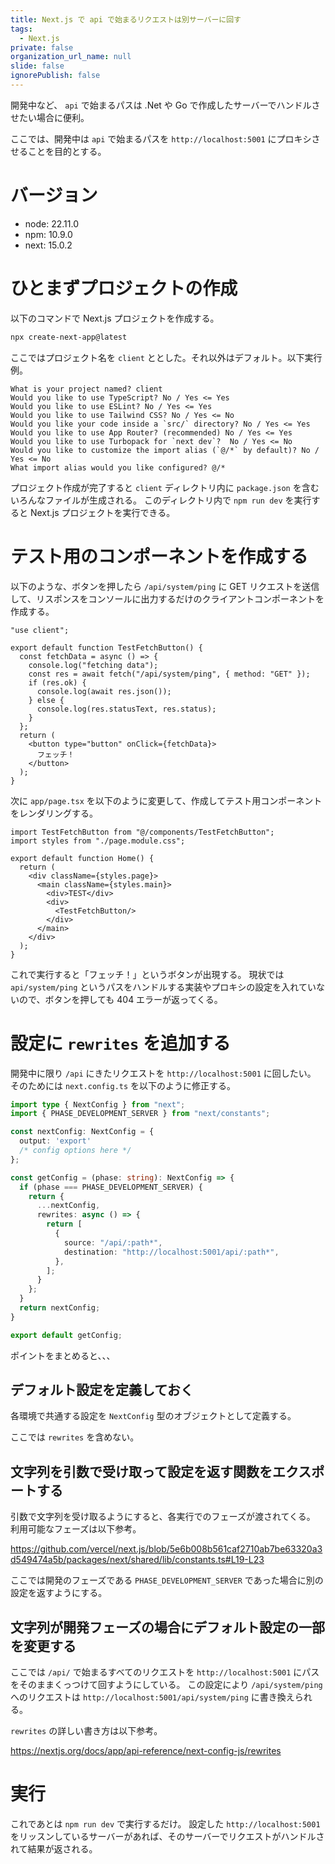 ```yaml
---
title: Next.js で api で始まるリクエストは別サーバーに回す
tags:
  - Next.js
private: false
organization_url_name: null
slide: false
ignorePublish: false
---
```


開発中など、 `api` で始まるパスは .Net や Go で作成したサーバーでハンドルさせたい場合に便利。

ここでは、開発中は `api` で始まるパスを `http://localhost:5001` にプロキシさせることを目的とする。

# バージョン

* node: 22.11.0
* npm: 10.9.0
* next: 15.0.2

# ひとまずプロジェクトの作成

以下のコマンドで Next.js プロジェクトを作成する。

```bash
npx create-next-app@latest
```

ここではプロジェクト名を `client` ととした。それ以外はデフォルト。以下実行例。

```text
What is your project named? client
Would you like to use TypeScript? No / Yes <= Yes
Would you like to use ESLint? No / Yes <= Yes
Would you like to use Tailwind CSS? No / Yes <= No
Would you like your code inside a `src/` directory? No / Yes <= Yes
Would you like to use App Router? (recommended) No / Yes <= Yes
Would you like to use Turbopack for `next dev`?  No / Yes <= No
Would you like to customize the import alias (`@/*` by default)? No / Yes <= No
What import alias would you like configured? @/*
```

プロジェクト作成が完了すると `client` ディレクトリ内に `package.json` を含むいろんなファイルが生成される。
このディレクトリ内で `npm run dev` を実行すると Next.js プロジェクトを実行できる。

# テスト用のコンポーネントを作成する

以下のような、ボタンを押したら `/api/system/ping` に GET リクエストを送信して、リスポンスをコンソールに出力するだけのクライアントコンポーネントを作成する。

```tsx:components/TestFetchButton.tsx
"use client";

export default function TestFetchButton() {
  const fetchData = async () => {
    console.log("fetching data");
    const res = await fetch("/api/system/ping", { method: "GET" });
    if (res.ok) {
      console.log(await res.json());
    } else {
      console.log(res.statusText, res.status);
    }
  };
  return (
    <button type="button" onClick={fetchData}>
      フェッチ！
    </button>
  );
}
```

次に `app/page.tsx` を以下のように変更して、作成してテスト用コンポーネントをレンダリングする。

```tsx
import TestFetchButton from "@/components/TestFetchButton";
import styles from "./page.module.css";

export default function Home() {
  return (
    <div className={styles.page}>
      <main className={styles.main}>
        <div>TEST</div>
        <div>
          <TestFetchButton/>
        </div>
      </main>
    </div>
  );
}
```

これで実行すると「フェッチ！」というボタンが出現する。
現状では `api/system/ping` というパスをハンドルする実装やプロキシの設定を入れていないので、ボタンを押しても 404 エラーが返ってくる。

# 設定に `rewrites` を追加する

開発中に限り `/api` にきたリクエストを `http://localhost:5001` に回したい。
そのためには `next.config.ts` を以下のように修正する。

```ts
import type { NextConfig } from "next";
import { PHASE_DEVELOPMENT_SERVER } from "next/constants";

const nextConfig: NextConfig = {
  output: 'export'
  /* config options here */
};

const getConfig = (phase: string): NextConfig => {
  if (phase === PHASE_DEVELOPMENT_SERVER) {
    return {
      ...nextConfig,
      rewrites: async () => {
        return [
          {
            source: "/api/:path*",
            destination: "http://localhost:5001/api/:path*",
          },
        ];
      }
    };
  }
  return nextConfig;
}

export default getConfig;
```

ポイントをまとめると、、、

## デフォルト設定を定義しておく

各環境で共通する設定を `NextConfig` 型のオブジェクトとして定義する。

ここでは `rewrites` を含めない。

## 文字列を引数で受け取って設定を返す関数をエクスポートする

引数で文字列を受け取るようにすると、各実行でのフェーズが渡されてくる。
利用可能なフェーズは以下参考。

<https://github.com/vercel/next.js/blob/5e6b008b561caf2710ab7be63320a3d549474a5b/packages/next/shared/lib/constants.ts#L19-L23>

ここでは開発のフェーズである `PHASE_DEVELOPMENT_SERVER` であった場合に別の設定を返すようにする。

## 文字列が開発フェーズの場合にデフォルト設定の一部を変更する

ここでは `/api/` で始まるすべてのリクエストを `http://localhost:5001` にパスをそのままくっつけて回すようにしている。
この設定により `/api/system/ping` へのリクエストは `http://localhost:5001/api/system/ping` に書き換えられる。

`rewrites` の詳しい書き方は以下参考。

<https://nextjs.org/docs/app/api-reference/next-config-js/rewrites>

# 実行

これであとは `npm run dev` で実行するだけ。
設定した `http://localhost:5001` をリッスンしているサーバーがあれば、そのサーバーでリクエストがハンドルされて結果が返される。
